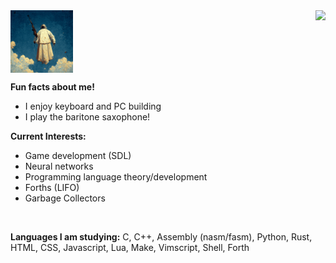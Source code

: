 <img src="profile.png" width="100" height="100" align="center">

<img align="right" src="https://github-readme-stats.vercel.app/api?username=Mespyr&show_icons=true&icon_color=77bdfb&text_color=c6cdd5&bg_color=00000000&hide_title=true&hide_border=true" />

**Fun facts about me!**
- I enjoy keyboard and PC building
- I play the baritone saxophone!

**Current Interests:**
- Game development (SDL)
- Neural networks
- Programming language theory/development
- Forths (LIFO)
- Garbage Collectors
<br>

**Languages I am studying:** C, C++, Assembly (nasm/fasm), Python, Rust, HTML, CSS, Javascript, Lua, Make, Vimscript, Shell, Forth

